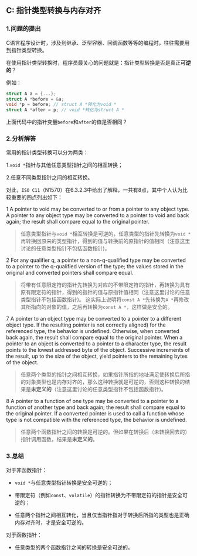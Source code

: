 ## C: 指针类型转换与内存对齐

### 1.问题的提出

C语言程序设计时，涉及到继承、泛型容器、回调函数等等的编程时，往往需要用到指针类型转换。

在使用指针类型转换时，程序员最关心的问题就是：指针类型转换是否是真正**可逆的**？

例如：

```c
struct A a = {...};
struct A *before = &a;
void *p = before; // struct A *转化为void *
struct A *after = p; // void *转化为struct A *
```

上面代码中的指针变量`before`和`after`的值是否相同？

### 2.分析解答

常用的指针类型转换可以分为两类：

1.`void *`指针与其他任意类型指针之间的相互转换；

2.任意不同类型指针之间的相互转换。

对此，`ISO C11`（N1570）在6.3.2.3中给出了解释，一共有8点，其中个人认为比较重要的四点列出如下：

1 A pointer to void may be converted to or from a pointer to any object type. A pointer to
any object type may be converted to a pointer to void and back again; the result shall
compare equal to the original pointer.

> 任意类型指针与`void *`相互转换是可逆的，任意类型的指针先转换为`void *`再转换回原来的类型指针，得到的值与转换前的原指针的值相同（注意这里讨论的任意类型指针不包括函数指针)。

2 For any qualifier q, a pointer to a non-q-qualified type may be converted to a pointer to
the q-qualified version of the type; the values stored in the original and converted pointers
shall compare equal.

> 将带有任意限定符的指针先转换为对应的不带限定符的指针，再转换为具有原有限定符的指针，得到的指针的值与原指针值相同（注意这里讨论的任意类型指针不包括函数指针)。
> 这实际上说明将`const A *`先转换为`A *`再修改其所指向的对象的值，之后再转换为`const A *`，这样做是安全的。

7 A pointer to an object type may be converted to a pointer to a different object type. If the
resulting pointer is not correctly aligned) for the referenced type, the behavior is
undefined. Otherwise, when converted back again, the result shall compare equal to the
original pointer. When a pointer to an object is converted to a pointer to a character type,
the result points to the lowest addressed byte of the object. Successive increments of the
result, up to the size of the object, yield pointers to the remaining bytes of the object.

> 任意两个类型的指针之间相互转换，如果指针所指的地址满足使转换后所指的对象类型也是内存对齐的，那么这种转换就是可逆的，否则这种转换的结果是**未定义的**（注意这里讨论的任意类型指针不包括函数指针)。

8 A pointer to a function of one type may be converted to a pointer to a function of another
type and back again; the result shall compare equal to the original pointer. If a converted
pointer is used to call a function whose type is not compatible with the referenced type,
the behavior is undefined.

> 任意两个函数指针之间的转换是可逆的。但如果在转换后（未转换回去的）指针调用函数，结果是**未定义的**。

### 3.总结 

对于非函数指针：

* `void *`与任意类型指针转换是安全可逆的；

* 带限定符（例如`const`、`volatile`）的指针转换为不带限定符的指针是安全可逆的；

* 任意两个指针之间相互转化，当且仅当指针指对于转换后所指的类型也是正确内存对齐时，才是安全可逆的。

对于函数指针：

* 任意类型的两个函数指针之间的转换是安全可逆的。